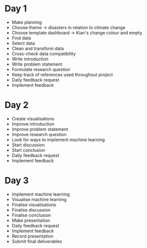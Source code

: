 # Day 1
* Make planning
* Choose theme -> disasters in relation to climate change
* Choose template dashboard -> Kian's change colour and empty
* Find data
* Select data
* Clean and transform data
* Cross-check data compatibility
* Write introduction
* Write problem statement
* Formulate research question
* Keep track of references used throughout project
* Daily feedback request
* Implement feedback

# Day 2
* Create visualisations
* Improve introduction
* Improve problem statement
* Improve research question
* Look for ways to implement machine learning
* Start discussion
* Start conclusion
* Daily feedback request
* Implement feedback

# Day 3
* Implement machine learning
* Visualise machine learning
* Finalise visualisations
* Finalise discussion
* Finalise conclusion
* Make presentation
* Daily feedback request
* Implement feedback
* Record presentation
* Submit final deliverables
